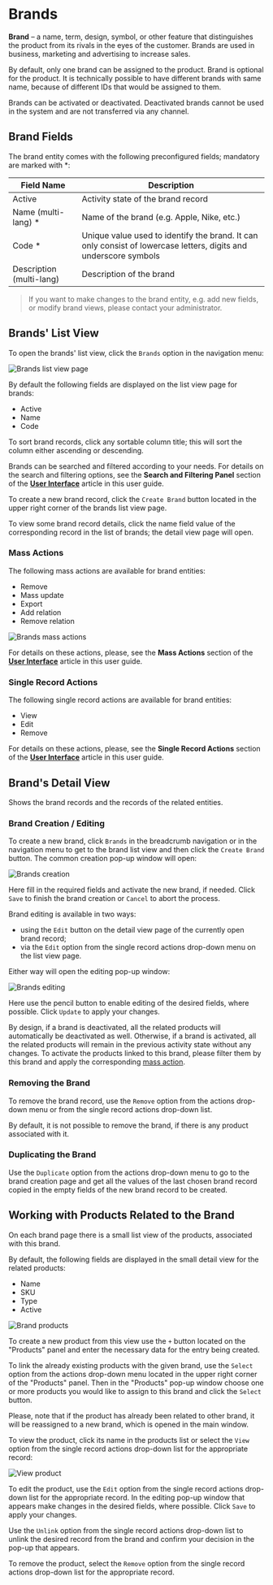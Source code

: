 # Brands

**Brand** – a name, term, design, symbol, or other feature that distinguishes the product from its rivals in the eyes of the customer. Brands are used in business, marketing and advertising to increase sales. 

By default, only one brand can be assigned to the product. Brand is optional for the product. It is technically possible to have different brands with same name, because of different IDs that would be assigned to them.

Brands can be activated or deactivated. Deactivated brands cannot be used in the system and are not transferred via any channel.

## Brand Fields

The brand entity comes with the following preconfigured fields; mandatory are marked with *:

| **Field Name**           | **Description**                            |
|--------------------------|--------------------------------------------|
| Active                   | Activity state of the brand record         |
| Name (multi-lang) *      | Name of the brand (e.g. Apple, Nike, etc.) |
| Code *                   | Unique value used to identify the brand. It can only consist of lowercase letters, digits and underscore symbols     |
| Description (multi-lang) | Description of the brand                   |

> If you want to make changes to the brand entity, e.g. add new fields, or modify brand views, please contact your administrator.

## Brands' List View

To open the brands' list view, click the `Brands` option in the navigation menu:

![Brands list view page](../../_assets/brands/brands-list-view.jpg)

By default the following fields are displayed on the list view page for brands:
 - Active
 - Name
 - Code

To sort brand records, click any sortable column title; this will sort the column either ascending or descending. 

Brands can be searched and filtered according to your needs. For details on the search and filtering options, see the **Search and Filtering Panel** section of the [**User Interface**](https://treopim.com/help/user-interface) article in this user guide.

To create a new brand record, click the `Create Brand` button located in the upper right corner of the brands list view page.

To view some brand record details, click the name field value of the corresponding record in the list of brands; the detail view page will open.

### Mass Actions

The following mass actions are available for brand entities:
- Remove
- Mass update
- Export
- Add relation
- Remove relation

![Brands mass actions](../../_assets/brands/brands-mass-actions.jpg)

For details on these actions, please, see the **Mass Actions** section of the [**User Interface**](https://treopim.com/help/user-interface#mass-actions) article in this user guide.

### Single Record Actions

The following single record actions are available for brand entities:
- View
- Edit
- Remove

For details on these actions, please, see the **Single Record Actions** section of the [**User Interface**](https://treopim.com/help/user-interface#single-record-actions) article in this user guide.

## Brand's Detail View

Shows the brand records and the records of the related entities.

### Brand Creation / Editing

To create a new brand, click `Brands` in the breadcrumb navigation or in the navigation menu to get to the brand list view and then click the `Create Brand` button. The common creation pop-up window will open:

![Brands creation](../../_assets/brands/brands-create.jpg)

Here fill in the required fields and activate the new brand, if needed. Click `Save` to finish the brand creation or `Cancel` to abort the process.

Brand editing is available in two ways:
- using the `Edit` button on the detail view page of the currently open brand record;
- via the `Edit` option from the single record actions drop-down menu on the list view page.

Either way will open the editing pop-up window:

![Brands editing](../../_assets/brands/brands-edit.jpg)

Here use the pencil button to enable editing of the desired fields, where possible. Click `Update` to apply your changes.

By design, if a brand is deactivated, all the related products will automatically be deactivated as well. Otherwise, if a brand is activated, all the related products will remain in the previous activity state without any changes. To activate the products linked to this brand, please filter them by this brand and apply the corresponding [mass action](#mass-actions).

### Removing the Brand 

To remove the brand record, use the `Remove` option from the actions drop-down menu or from the single record actions drop-down list.

By default, it is not possible to remove the brand, if there is any product associated with it.

### Duplicating the Brand

Use the `Duplicate` option from the actions drop-down menu to go to the brand creation page and get all the values of the last chosen brand record copied in the empty fields of the new brand record to be created.

## Working with Products Related to the Brand

On each brand page there is a small list view of the products, associated with this brand.

By default, the following fields are displayed in the small detail view for the related products:
 - Name
 - SKU
 - Type
 - Active

![Brand products](../../_assets/brands/brands-products.jpg)

To create a new product from this view use the `+` button located on the "Products" panel and enter the necessary data for the entry being created.

To link the already existing products with the given brand, use the `Select` option from the actions drop-down menu located in the upper right corner of the "Products" panel. Then in the "Products" pop-up window choose one or more products you would like to assign to this brand and click the `Select` button.

Please, note that if the product has already been related to other brand, it will be reassigned to a new brand, which is opened in the main window. 

To view the product, click its name in the products list or select the `View` option from the single record actions drop-down list for the appropriate record:

![View product](../../_assets/brands/products-view.jpg)

To edit the product, use the `Edit` option from the single record actions drop-down list for the appropriate record. In the editing pop-up window that appears make changes in the desired fields, where possible. Click `Save` to apply your changes.

Use the `Unlink` option from the single record actions drop-down list to unlink the desired record from the brand and confirm your decision in the pop-up that appears.

To remove the product, select the `Remove` option from the single record actions drop-down list for the appropriate record.